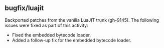 ## bugfix/luajit

Backported patches from the vanilla LuaJIT trunk (gh-9145). The following issues
were fixed as part of this activity:

* Fixed the embedded bytecode loader.
* Added a follow-up fix for the embedded bytecode loader.
